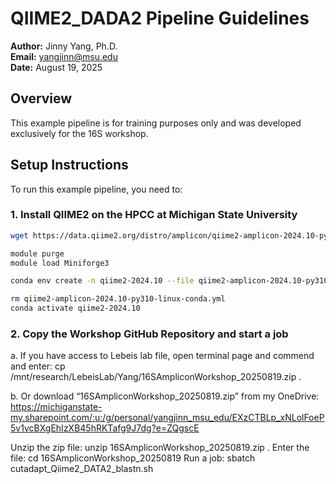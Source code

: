 # QIIME2_DADA2 Pipeline Guidelines
**Author:** Jinny Yang, Ph.D.  
**Email:** [yangjinn@msu.edu](mailto:yangjinn@msu.edu)  
**Date:** August 19, 2025

## Overview
This example pipeline is for training purposes only and was developed exclusively for the 16S workshop.

## Setup Instructions
To run this example pipeline, you need to:

### 1. Install QIIME2 on the HPCC at Michigan State University 
```bash
wget https://data.qiime2.org/distro/amplicon/qiime2-amplicon-2024.10-py310-linux-conda.yml

module purge
module load Miniforge3

conda env create -n qiime2-2024.10 --file qiime2-amplicon-2024.10-py310-linux-conda.yml

rm qiime2-amplicon-2024.10-py310-linux-conda.yml
conda activate qiime2-2024.10
```

### 2. Copy the Workshop GitHub Repository and start a job
a. If you have access to Lebeis lab file, open terminal page and commend and enter: 
cp /mnt/research/LebeisLab/Yang/16SAmpliconWorkshop_20250819.zip .	

b. Or download “16SAmpliconWorkshop_20250819.zip” from my OneDrive: https://michiganstate-my.sharepoint.com/:u:/g/personal/yangjinn_msu_edu/EXzCTBLp_xNLolFoeP5v1vcBXgEhIzXB45hRKTafg9J7dg?e=ZQgscE

Unzip the zip file: unzip 16SAmpliconWorkshop_20250819.zip .
Enter the file: cd 16SAmpliconWorkshop_20250819
Run a job: sbatch cutadapt_Qiime2_DATA2_blastn.sh

